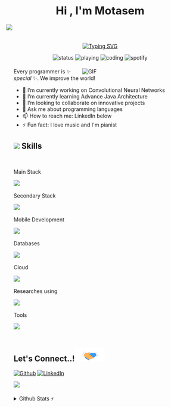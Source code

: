 <div align="center" style="font-size: 25px; margin-bottom: -10px;">
  
  ### Hi , I'm Motasem
</div>
<!-- Separator -->
<img src="https://user-images.githubusercontent.com/73097560/115834477-dbab4500-a447-11eb-908a-139a6edaec5c.gif">
</br></br>
<!-- Status Badges -->
<div  align="center">

[![Typing SVG](https://readme-typing-svg.demolab.com/?lines=Self-taught+Full-Stack+Developer,;Computer+Scientist+Active+Learner+Researcher!&pause=2000&color=F7F7F7)](https://git.io/typing-svg)

![status](https://img.shields.io/badge/status-online-green)
![playing](https://img.shields.io/badge/playing-Elder%20Ring-blue)
![coding](https://img.shields.io/badge/coding-springboot%20api-orange)
![spotify](https://img.shields.io/badge/listening%20to-nothing-8A2BE2)

</div>

<div  style="margin:20px">
  <img align="right" alt="GIF" src="https://github.com/abhisheknaiidu/abhisheknaiidu/blob/master/code.gif?raw=true" width="280" />

Every programmer is ✨ _special_ ✨. We improve the world!

- 🔭 I’m currently working on Convolutional Neural Networks
- 🌱 I’m currently learning Advance Java Architecture
- 👯 I’m looking to collaborate on innovative projects
- 💬 Ask me about programming languages
- 📫 How to reach me: LinkedIn below
- ⚡ Fun fact: I love music and I'm pianist
<div>

<!-- SKILLS -->

## <img src="https://media2.giphy.com/media/QssGEmpkyEOhBCb7e1/giphy.gif?cid=ecf05e47a0n3gi1bfqntqmob8g9aid1oyj2wr3ds3mg700bl&rid=giphy.gif" width ="25"><b> Skills</b>

<br>

<div>
  <p>Main Stack</p>
  <img height="30px" src="https://skillicons.dev/icons?i=js,ts,html,css,nodejs,react,electron,graphql,apollo,nextjs,redux,jest" />
</div>
<div>
  <p>Secondary Stack</p>
  <img height="30px" src="https://skillicons.dev/icons?i=java,spring,hibernate,go" />
</div>
<div>
  <p>Mobile Development</p>
  <img height="30px" src="https://skillicons.dev/icons?i=react,swift,kotlin" />
</div>
<div>
  <p>Databases</p>
  <img height="30px" src="https://skillicons.dev/icons?i=sqlite,mongodb,firebase,mysql,postgresql,redis" />
</div>
<div>
  <p>Cloud</p>
  <img height="30px" src="https://skillicons.dev/icons?i=git,github,docker,aws,azure,gcp,heroku,nginx,kafka" />
</div>
<div>
  <p>Researches using</p>
  <img height="30px" src="https://skillicons.dev/icons?i=python,pytorch,tensorflow,c,cpp,raspberrypi,arduino,fastapi,linux" />
</div>
<div>
  <p>Tools</p>
  <img height="30px" src="https://skillicons.dev/icons?i=vscode,androidstudio,bash,figma,xd,idea,postman,powershell,unity,unreal" />
</div>

</br>

<!-- Let's Connect -->

## <b> Let's Connect..!</b><img src="https://github.com/0xAbdulKhalid/0xAbdulKhalid/raw/main/assets/mdImages/handshake.gif" width ="80">

<p>
<a href="https://github.com/Motasem-E" target="_blank"><img alt="Github" src="https://img.shields.io/badge/GitHub-%2312100E.svg?&style=for-the-badge&logo=Github&logoColor=white" /></a> 
<a href="https://www.linkedin.com/in/motasem-elmalat" target="_blank"><img alt="LinkedIn" src="https://img.shields.io/badge/linkedin-%230077B5.svg?&style=for-the-badge&logo=linkedin&logoColor=white" /></a> 
</p>

<!-- Counter -->
<a href="https://visitcount.itsvg.in">
  <img src="https://visitcount.itsvg.in/api?id=Motasem-E&label=Profile%20Views&color=0&icon=3&pretty=false" />
</a></br></br>

<!-- Stats -->
<details>
  <summary>Github Stats ⚡</summary>
  
  <a href="#">![Github stats](https://github-readme-stats.vercel.app/api?username=Motasem-E&theme=blueberry&count_private=true&hide_border=true&line_height=20)</a>
  <a href="#">![Top Langs](https://github-readme-stats.vercel.app/api/top-langs/?username=Motasem-E&layout=compact&theme=blueberry&count_private=true&hide_border=true)</a>
</details>
